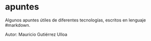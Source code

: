# apuntes
Algunos apuntes útiles de diferentes tecnologías, escritos en lenguaje #markdown.

Autor: Mauricio Gutiérrez Ulloa
